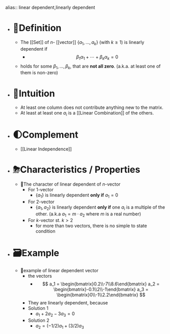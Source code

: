 alias:: linear dependent,linearly dependent

- # 📝Definition
	- The [[Set]] of $n$- [[vector]] $\{a_1, ..., a_k\}$ (with $k\geq1$) is linearly dependent if
		- $$
		  \beta_1\alpha_1+\cdots+\beta_k\alpha_k=0
		  $$
	- holds for some $\beta_1,... ,\beta_k$, that are **not all zero**. (a.k.a. at least one of them is non-zero)
- # 🧠Intuition
	- At least one column does not contribute anything new to the matrix.
	- At least at least one $a_i$ is a [[Linear Combination]] of the others.
- # 🌓Complement
	- [[Linear Independence]]
- # ⛈Characteristics / Properties
	- 📌The character of linear dependent of $n$-vector
		- For $1$-vector
			- $\{a_1\}$ is linearly dependent **only if** $a_1 = 0$
		- For $2$-vector
			- $\{a_1,a_2\}$ is linearly dependent **only if** one $a_i$ is a multiple of the other. (a.k.a $a_1=m\cdot a_2$ where $m$ is a real number)
		- For $k$-vector st. $k>2$
			- for more than two vectors, there is no simple to state condition
- # 🗃Example
	- 📌example of linear dependent vector
		- the vectors
			- $$
			  a_1 = \begin{bmatrix}0.2\\-7\\8.6\end{bmatrix}
			  a_2 = \begin{bmatrix}-0.1\\2\\-1\end{bmatrix}
			  a_3 = \begin{bmatrix}0\\-1\\2.2\end{bmatrix}
			  $$
		- They are linearly dependent, because
		- Solution 1
			- $a_1 + 2a_2 - 3a_3 = 0$
		- Solution 2
			- $a_2 = (-1/2)a_1 + (3/2)a_3$
